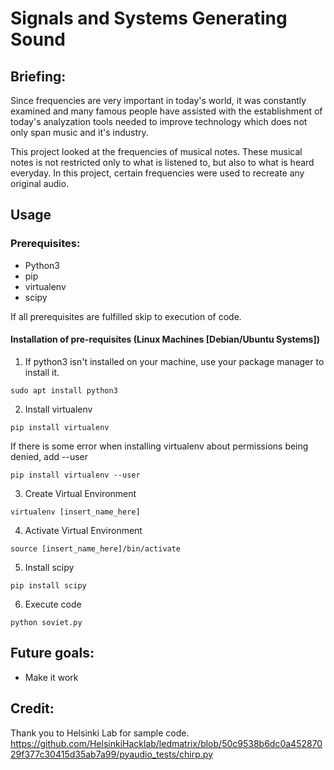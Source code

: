 # Signals and Systems Generating Sound

## Briefing:
Since frequencies are very important in today's world, it was constantly examined and many famous
people have assisted with the establishment of today's analyzation tools needed to improve technology
which does not only span music and it's industry.

This project looked at the frequencies of musical notes. These musical notes is not restricted only to
what is listened to, but also to what is heard everyday. In this project, certain frequencies were 
used to recreate any original audio.

## Usage
### Prerequisites:
- Python3
- pip
- virtualenv
- scipy

If all prerequisites are fulfilled skip to execution of code.
#### Installation of pre-requisites (Linux Machines [Debian/Ubuntu Systems])
1. If python3 isn't installed on your machine, use your package manager to install it.

```
sudo apt install python3
```

2. Install virtualenv

```
pip install virtualenv
```
If there is some error when installing virtualenv about permissions being denied, add --user

```
pip install virtualenv --user
```

3. Create Virtual Environment

```
virtualenv [insert_name_here]
```

4. Activate Virtual Environment

```
source [insert_name_here]/bin/activate
```

5. Install scipy

```
pip install scipy
```

6. Execute code

```
python soviet.py
```

## Future goals:
- Make it work

## Credit:

Thank you to Helsinki Lab for sample code.
https://github.com/HelsinkiHacklab/ledmatrix/blob/50c9538b6dc0a45287029f377c30415d35ab7a99/pyaudio_tests/chirp.py
